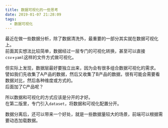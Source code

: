 ```yaml
---
title: 数据可视化的一些思考
date: 2019-01-07 21:28:09
tags: 
  - 数据可视化
---
```

最近在做一些数据分析，除了数据清洗外，最重要的一部分其实就在数据可视化上。  
前面其实想法比较简单，数据经过一层专门的可视化转换，甚至可以直接``csv``+``yaml``这样的文件方式做可视化。  

但实际上发现，数据层最好要独立出来，因为会有很多组合数据可视化的需求。  
譬如我们先收集了A产品的数据，然后又收集了B产品的数据，很有可能会需要看数据对比，然后各种维度或方式的。  
后面加了C产品呢？  

<!-- more -->

所以数据和可视化的方式应该是分开的才好。  
在第二版里，专门引入``dataset``，将数据和可视化配置分开。  

数据分离后，还可以带来一个好处，就是一些数据量较大的场景，前端可以根据需要动态加载数据。

